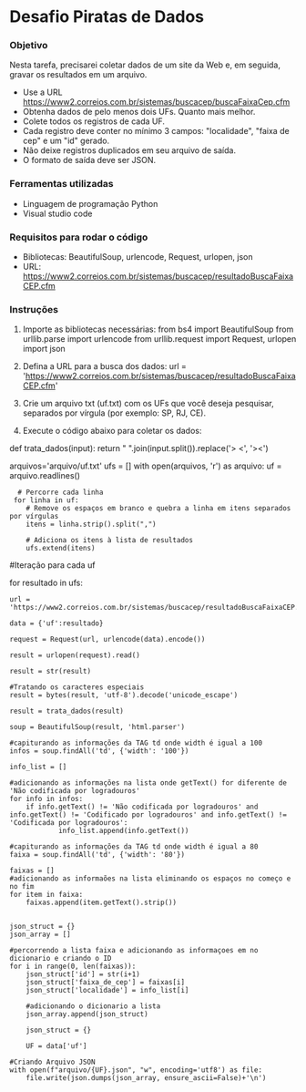 # Desafio Piratas de Dados

### Objetivo
Nesta tarefa, precisarei coletar dados de um site da Web e, em seguida, gravar os resultados em um arquivo.

- Use a URL https://www2.correios.com.br/sistemas/buscacep/buscaFaixaCep.cfm
- Obtenha dados de pelo menos dois UFs. Quanto mais melhor.
- Colete todos os registros de cada UF.
- Cada registro deve conter no mínimo 3 campos: "localidade", "faixa de cep" e um "id" gerado.
- Não deixe registros duplicados em seu arquivo de saída.
- O formato de saída deve ser JSON.

### Ferramentas utilizadas
- Linguagem de programação Python
- Visual studio code

### Requisitos para rodar o código
- Bibliotecas: BeautifulSoup, urlencode, Request, urlopen, json
- URL: https://www2.correios.com.br/sistemas/buscacep/resultadoBuscaFaixaCEP.cfm

### Instruções
1. Importe as bibliotecas necessárias:
from bs4 import BeautifulSoup
from urllib.parse import urlencode
from urllib.request import Request, urlopen
import json


2. Defina a URL para a busca dos dados:
url = 'https://www2.correios.com.br/sistemas/buscacep/resultadoBuscaFaixaCEP.cfm'

3. Crie um arquivo txt (uf.txt) com os UFs que você deseja pesquisar, separados por vírgula (por exemplo: SP, RJ, CE).

4. Execute o código abaixo para coletar os dados:

def trata_dados(input):
    return " ".join(input.split()).replace('> <', '><')

arquivos='arquivo/uf.txt'
ufs = []
with open(arquivos, 'r') as arquivo:
     uf = arquivo.readlines()

      # Percorre cada linha
     for linha in uf:
        # Remove os espaços em branco e quebra a linha em itens separados por vírgulas
        itens = linha.strip().split(",")
        
        # Adiciona os itens à lista de resultados
        ufs.extend(itens)

 #Iteração para cada uf
 
  for resultado in ufs:

    url = 'https://www2.correios.com.br/sistemas/buscacep/resultadoBuscaFaixaCEP.cfm'

    data = {'uf':resultado}

    request = Request(url, urlencode(data).encode())

    result = urlopen(request).read()

    result = str(result)
    
    #Tratando os caracteres especiais
    result = bytes(result, 'utf-8').decode('unicode_escape')
    
    result = trata_dados(result)
    
    soup = BeautifulSoup(result, 'html.parser')
        
    #capiturando as informações da TAG td onde width é igual a 100
    infos = soup.findAll('td', {'width': '100'})
    
    info_list = []
    
    #adicionando as informações na lista onde getText() for diferente de 'Não codificada por logradouros'
    for info in infos:
        if info.getText() != 'Não codificada por logradouros' and info.getText() != 'Codificado por logradouros' and info.getText() != 'Codificada por logradouros':
                info_list.append(info.getText())
    
    #capiturando as informações da TAG td onde width é igual a 80
    faixa = soup.findAll('td', {'width': '80'})
    
    faixas = []
    #adicionando as informaões na lista eliminando os espaços no começo e no fim 
    for item in faixa:
        faixas.append(item.getText().strip())
    
    
    json_struct = {}
    json_array = []
    
    #percorrendo a lista faixa e adicionando as informaçoes em no dicionario e criando o ID 
    for i in range(0, len(faixas)):
        json_struct['id'] = str(i+1)
        json_struct['faixa_de_cep'] = faixas[i]
        json_struct['localidade'] = info_list[i]
    
        #adicionando o dicionario a lista
        json_array.append(json_struct)
    
        json_struct = {}
    
        UF = data['uf']

    #Criando Arquivo JSON
    with open(f"arquivo/{UF}.json", "w", encoding='utf8') as file:
        file.write(json.dumps(json_array, ensure_ascii=False)+'\n')


